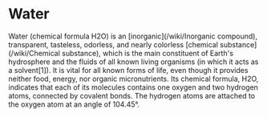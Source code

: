 # Water

Water (chemical formula H2O) is an [inorganic](/wiki/Inorganic compound), transparent, tasteless, odorless, and nearly colorless [chemical substance](/wiki/Chemical substance), which is the main constituent of Earth's hydrosphere and the fluids of all known living organisms (in which it acts as a solvent[1]). It is vital for all known forms of life, even though it provides neither food, energy, nor organic micronutrients. Its chemical formula, H2O, indicates that each of its molecules contains one oxygen and two hydrogen atoms, connected by covalent bonds. The hydrogen atoms are attached to the oxygen atom at an angle of 104.45°.